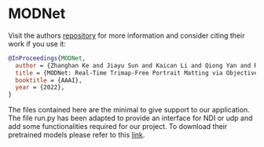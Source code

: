 # MODNet
Visit the authors [repository](https://github.com/ZHKKKe/MODNet) for more information and consider citing their work if you use it:
```bibtex
@InProceedings{MODNet,
  author = {Zhanghan Ke and Jiayu Sun and Kaican Li and Qiong Yan and Rynson W.H. Lau},
  title = {MODNet: Real-Time Trimap-Free Portrait Matting via Objective Decomposition},
  booktitle = {AAAI},
  year = {2022},
}
```
The files contained here are the minimal to give support to our application. The file run.py has been adapted to provide an interface for NDI or udp and add some functionalities required for our project.
To download their pretrained models please refer to this [link](https://github.com/ZHKKKe/MODNet/tree/master/pretrained).